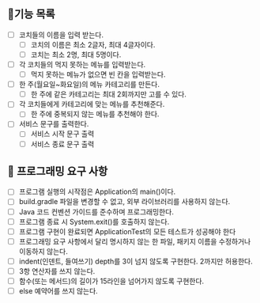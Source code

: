 ## 🚩기능 목록
- [ ] 코치들의 이름을 입력 받는다.
    - [ ] 코치의 이름은 최소 2글자, 최대 4글자이다.
    - [ ] 코치는 최소 2명, 최대 5명이다.
- [ ] 각 코치들의 먹지 못하는 메뉴를 입력받는다.
    - [ ] 먹지 못하는 메뉴가 없으면 빈 칸을 입력받는다.
- [ ] 한 주(월요일~화요일)의 메뉴 카테고리를 만든다.
    - [ ] 한 주에 같은 카테고리는 최대 2회까지만 고를 수 있다.
- [ ] 각 코치들에게 카테고리에 맞는 메뉴를 추천해준다.
    - [ ] 한 주에 중복되지 않는 메뉴를 추천해야 한다.
- [ ] 서비스 문구를 출력한다.
    - [ ] 서비스 시작 문구 출력
    - [ ] 서비스 종료 문구 출력

## 🎯 프로그래밍 요구 사항
- [ ] 프로그램 실행의 시작점은 Application의 main()이다.
- [ ] build.gradle 파일을 변경할 수 없고, 외부 라이브러리를 사용하지 않는다.
- [ ] Java 코드 컨벤션 가이드를 준수하며 프로그래밍한다.
- [ ] 프로그램 종료 시 System.exit()를 호출하지 않는다.
- [ ] 프로그램 구현이 완료되면 ApplicationTest의 모든 테스트가 성공해야 한다
- [ ] 프로그래밍 요구 사항에서 달리 명시하지 않는 한 파일, 패키지 이름을 수정하거나 이동하지 않는다.
- [ ] indent(인덴트, 들여쓰기) depth를 3이 넘지 않도록 구현한다. 2까지만 허용한다.
- [ ] 3항 연산자를 쓰지 않는다.
- [ ] 함수(또는 메서드)의 길이가 15라인을 넘어가지 않도록 구현한다.
- [ ] else 예약어를 쓰지 않는다.
